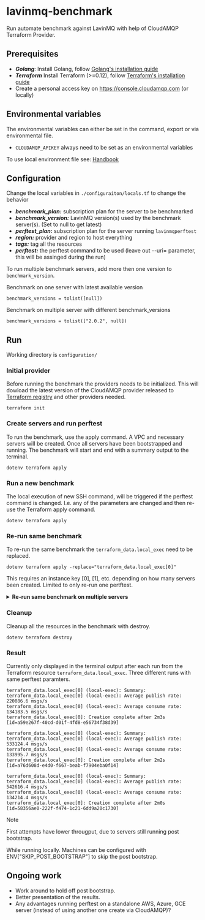 # lavinmq-benchmark

Run automate benchmark against LavinMQ with help of CloudAMQP Terraform Provider.

## Prerequisites

- ***Golang***: Install Golang, follow [Golang's installation guide](https://go.dev/doc/install)
- ***Terraform*** Install Terraform (>=0.12), follow [Terraform's installation guide](https://developer.hashicorp.com/terraform/install)
- Create a personal access key on https://console.cloudamqp.com (or locally)

## Environmental variables

The environmental variables can either be set in the command, export or via environmental file.

- `CLOUDAMQP_APIKEY` always need to be set as an environmental variables

To use local environment file see: [Handbook](https://github.com/84codes/handbook/blob/main/terraform/run-locally.md#apply-the-configuration)

## Configuration

Change the local variables in `./configuraiton/locals.tf` to change the behavior

- ***benchmark_plan:*** subscription plan for the server to be benchmarked
- ***benchmark_version:*** LavinMQ version(s) used by the benchmark server(s). (Set to null to
get latest)
- ***perftest_plan:*** subscription plan for the server running `lavinmqperftest`
- ***region:*** provider and region to host everything
- ***tags:*** tag all the resources
- ***perftest:*** the perftest command to be used (leave out --uri= parameter, this will be assinged
during the run)

To run multiple benchmark servers, add more then one version to `benchmark_version`.

Benchmark on one server with latest available version

```hcl
benchmark_versions = tolist([null])
```

Benchmark on multiple server with different benchmark_versions

```hcl
benchmark_versions = tolist(["2.0.2", null])
```

## Run

Working directory is `configuration/`

### Initial provider

Before running the benchmark the providers needs to be initialized. This will dowload the latest
version of the CloudAMQP provider released to
[Terraform registry](https://registry.terraform.io/providers/cloudamqp/cloudamqp)
and other providers needed.

```console
terraform init
```

### Create servers and run perftest

To run the benchmark, use the apply command. A VPC and necessary servers will be created. Once all
servers have been bootstrapped and running. The benchmark will start and end with a summary output
to the terminal.

```console
dotenv terraform apply
```

### Run a new benchmark

The local execution of new SSH command, will be triggered if the perftest command is changed. I.e.
any of the parameters are changed and then re-use the Terraform apply command.

```console
dotenv terraform apply
```

### Re-run same benchmark

To re-run the same benchmark the `terraform_data.local_exec` need to be replaced.

```console
dotenv terraform apply -replace="terraform_data.local_exec[0]"
```

This requires an instance key [0], [1], etc. depending on how many servers been created.
Limited to only re-run one pertftest.

<details>
  <summary>
    <b>Re-run same benchmark on multiple servers</b>
  </summary>
  If more then one benchmark server is used and re-run all perftest. This will require two commands.
  First destroy the resource followed by apply.

  ```console
  dotenv terraform destroy -target terraform_data.local_exec
  dotenv terraform apply
  ```

</details>

### Cleanup

Cleanup all the resources in the benchmark with destroy.

```console
dotenv terraform destroy
```

### Result

Currently only displayed in the terminal output after each run from the Terraform resource
`terraform_data.local_exec`. Three different runs with same perftest paramters.

```console
terraform_data.local_exec[0] (local-exec): Summary:
terraform_data.local_exec[0] (local-exec): Average publish rate: 220086.6 msgs/s
terraform_data.local_exec[0] (local-exec): Average consume rate: 134183.5 msgs/s
terraform_data.local_exec[0]: Creation complete after 2m3s [id=a59e267f-40cd-d01f-4fd8-e56734f38d39]

terraform_data.local_exec[0] (local-exec): Summary:
terraform_data.local_exec[0] (local-exec): Average publish rate: 533124.4 msgs/s
terraform_data.local_exec[0] (local-exec): Average consume rate: 133995.7 msgs/s
terraform_data.local_exec[0]: Creation complete after 2m2s [id=a76d608d-e4d0-f667-beab-f7904eba0f14]

terraform_data.local_exec[0] (local-exec): Summary:
terraform_data.local_exec[0] (local-exec): Average publish rate: 542616.4 msgs/s
terraform_data.local_exec[0] (local-exec): Average consume rate: 134214.4 msgs/s
terraform_data.local_exec[0]: Creation complete after 2m0s [id=58356ae0-222f-f474-1c21-6dd9a20c1730]
```

> [!NOTE]
>First attempts have lower througput, due to servers still running post bootstrap.

While running locally. Machines can be configured with ENV["SKIP_POST_BOOTSTRAP"]
to skip the post bootstrap.

## Ongoing work

- Work around to hold off post bootstrap.
- Better presentation of the results.
- Any advantages running perftest on a standalone AWS, Azure, GCE server (instead of using another
one create via CloudAMQP)?
